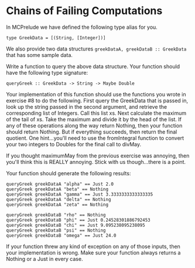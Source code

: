 # Chains of Failing Computations

In MCPrelude we have defined the following type alias for you.

    type GreekData = [(String, [Integer])]

We also provide two data structures `greekDataA, greekDataB :: GreekData` that
has some sample data.

Write a function to query the above data structure.  Your function should have
the following type signature:

    queryGreek :: GreekData -> String -> Maybe Double

Your implementation of this function should use the functions you wrote in
exercise #8 to do the following.  First query the GreekData that is passed in,
look up the string passed in the second argument, and retrieve the
corresponding list of Integers.  Call this list xs.  Next calculate the
maximum of the tail of xs.  Take the maximum and divide it by the head of the
list.  If any of these operations along the way return Nothing, then your
function should return Nothing.  But if everything succeeds, then return the
final quotient.  One hint...you'll need to use the fromIntegral function to
convert your two integers to Doubles for the final call to divMay.

If you thought maximumMay from the previous exercise was annoying, then you'll
think this is REALLY annoying.  Stick with us though...there is a point.

Your function should generate the following results:

    queryGreek greekDataA "alpha" == Just 2.0
    queryGreek greekDataA "beta" == Nothing
    queryGreek greekDataA "gamma" == Just 3.3333333333333335
    queryGreek greekDataA "delta" == Nothing
    queryGreek greekDataA "zeta" == Nothing

    queryGreek greekDataB "rho" == Nothing
    queryGreek greekDataB "phi" == Just 0.24528301886792453
    queryGreek greekDataB "chi" == Just 9.095238095238095
    queryGreek greekDataB "psi" == Nothing
    queryGreek greekDataB "omega" == Just 24.0
    
If your function threw any kind of exception on any of those inputs, then your
implementation is wrong.  Make sure your function always returns a Nothing or
a Just in every case.

